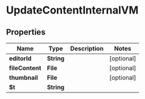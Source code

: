 

# UpdateContentInternalVM


## Properties

| Name | Type | Description | Notes |
|------------ | ------------- | ------------- | -------------|
|**editorId** | **String** |  |  [optional] |
|**fileContent** | **File** |  |  [optional] |
|**thumbnail** | **File** |  |  [optional] |
|**$t** | **String** |  |  |



